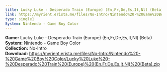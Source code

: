 ```yaml
---
title: Lucky Luke - Desperado Train (Europe) (En,Fr,De,Es,It,Nl) (Beta)
link: https://myrient.erista.me/files/No-Intro/Nintendo%20-%20Game%20Boy%20Color/Lucky%20Luke%20-%20Desperado%20Train%20(Europe)%20(En,Fr,De,Es,It,Nl)%20(Beta).zip
type: single1
System: Nintendo - Game Boy Color
---
```

<b>Game:</b> Lucky Luke - Desperado Train (Europe) (En,Fr,De,Es,It,Nl) (Beta)<br>
<b>System:</b> Nintendo - Game Boy Color<br>
<b>Collection:</b> No-Intro<br>
<b>Download:</b> https://myrient.erista.me/files/No-Intro/Nintendo%20-%20Game%20Boy%20Color/Lucky%20Luke%20-%20Desperado%20Train%20(Europe)%20(En,Fr,De,Es,It,Nl)%20(Beta).zip